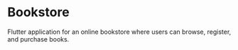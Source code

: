 # Bookstore
Flutter application for an online bookstore where users can browse, register, and purchase books.
